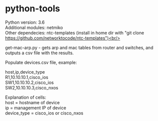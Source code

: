 # python-tools
Python version: 3.6  
Additional modules: netmiko  
Other dependecies: ntc-templates (install in home dir with "git clone https://github.com/networktocode/ntc-templates")<br/>

get-mac-arp.py - gets arp and mac tables from router and switches, and outputs a csv file with the results.

Populate devices.csv file, example:

host,ip,device_type  
R1,10.10.10.1,cisco_ios  
SW1,10.10.10.2,cisco_ios  
SW2,10.10.10.3,cisco_nxos  

Explanation of cells:  
host = hostname of device  
ip = management IP of device  
device_type = cisco_ios or cisco_nxos  

